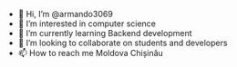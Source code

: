 - 👋 Hi, I’m @armando3069
- 👀 I’m interested in computer science
- 🌱 I’m currently learning Backend development
- 💞️ I’m looking to collaborate on students and developers
- 📫 How to reach me Moldova Chișinău

<!---
armando3069/armando3069 is a ✨ special ✨ repository because its `README.md` (this file) appears on your GitHub profile.
You can click the Preview link to take a look at your changes.
--->
